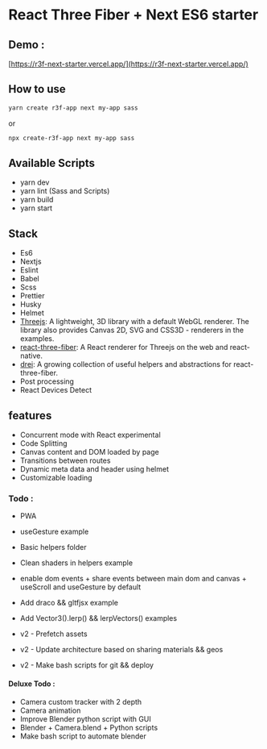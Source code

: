 # React Three Fiber + Next ES6 starter

## Demo :

[https://r3f-next-starter.vercel.app/](https://r3f-next-starter.vercel.app/)

## How to use

```bash
yarn create r3f-app next my-app sass
```

or

```bash
npx create-r3f-app next my-app sass
```

## Available Scripts

- yarn dev
- yarn lint (Sass and Scripts)
- yarn build
- yarn start

## Stack

- Es6
- Nextjs
- Eslint
- Babel
- Scss
- Prettier
- Husky
- Helmet
- [Threejs](https://github.com/mrdoob/three.js/): A lightweight, 3D library with a default WebGL renderer. The library also provides Canvas 2D, SVG and CSS3D - renderers in the examples.
- [react-three-fiber](https://github.com/pmndrs/react-three-fiber): A React renderer for Threejs on the web and react-native.
- [drei](https://github.com/pmndrs/drei): A growing collection of useful helpers and abstractions for react-three-fiber.
- Post processing
- React Devices Detect

## features

- Concurrent mode with React experimental
- Code Splitting
- Canvas content and DOM loaded by page
- Transitions between routes
- Dynamic meta data and header using helmet
- Customizable loading

### Todo :

- PWA
- useGesture example
- Basic helpers folder
- Clean shaders in helpers example
- enable dom events + share events between main dom and canvas + useScroll and useGesture by default
- Add draco && gltfjsx example
- Add Vector3().lerp() && lerpVectors() examples

- v2 - Prefetch assets
- v2 - Update architecture based on sharing materials && geos
- v2 - Make bash scripts for git && deploy

#### Deluxe Todo :

- Camera custom tracker with 2 depth
- Camera animation
- Improve Blender python script with GUI
- Blender + Camera.blend + Python scripts
- Make bash script to automate blender
